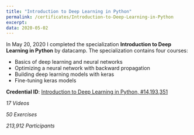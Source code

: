 ```yaml
---
title: "Introduction to Deep Learning in Python"
permalink: /certificates/Introduction-to-Deep-Learning-in-Python
excerpt:
data: 2020-05-02
---
```


In May 20, 2020 I completed the specialization **Introduction to Deep Learning in Python** by datacamp.
The specialization contains four courses:
* Basics of deep learning and neural networks
* Optimizing a neural network with backward propagation
* Building deep learning models with keras
* Fine-tuning keras models

**Credential ID**: [Introduction to Deep Learning in Python, #14,193,351](https://www.datacamp.com/statement-of-accomplishment/course/60d65cb5844222d7680b7ccb0e7d0a0aa9e40cda)

*17 Videos*

*50 Exercises*

*213,912 Participants*
